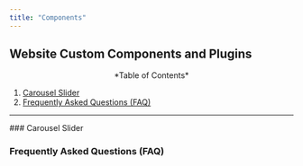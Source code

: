 ```yaml
---
title: "Components"
---
```


<a id="website-custom-components-and-plugins"></a>
## Website Custom Components and Plugins 

<div align="center">
*Table of Contents*
</div>
<!-- MarkdownTOC levels"2,3,4" autolink="true" autoanchor="true" style="ordered" -->

1. [Carousel Slider](#carousel-slider)
1. [Frequently Asked Questions \(FAQ\)](#frequently-asked-questions-faq)

<!-- /MarkdownTOC -->


<hr>
<a id="carousel-slider"></a>
### Carousel Slider

<a id="frequently-asked-questions-faq"></a>
### Frequently Asked Questions (FAQ)


